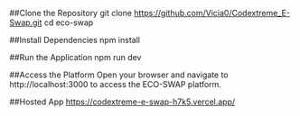 ##Clone the Repository
git clone https://github.com/Vicia0/Codextreme_E-Swap.git
cd eco-swap

##Install Dependencies
npm install

##Run the Application
npm run dev

##Access the Platform
Open your browser and navigate to http://localhost:3000 to access the ECO-SWAP platform.

##Hosted App
https://codextreme-e-swap-h7k5.vercel.app/ 
